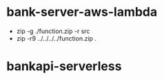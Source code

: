 # bank-server-aws-lambda

- zip -g ./function.zip -r src
- zip -r9 ../../../../function.zip .
# bankapi-serverless

